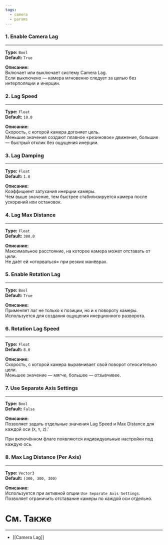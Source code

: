 ```yaml
---
tags:
  - camera
  - params
---
```

### 1. **Enable Camera Lag**
---

**Type:** `Bool`  
**Default:** `True`

**Описание:**  
Включает или выключает систему Camera Lag.  
Если выключено — камера мгновенно следует за целью без интерполяции и инерции.

### 2. **Lag Speed**
---

**Type:** `Float`  
**Default:** `10.0`

**Описание:**  
Скорость, с которой камера догоняет цель.  
Меньшие значения создают плавное «резиновое» движение, большие — быстрый отклик без ощущения инерции.

### 3. **Lag Damping**
---

**Type:** `Float`  
**Default:** `1.0`

**Описание:**  
Коэффициент затухания инерции камеры.  
Чем выше значение, тем быстрее стабилизируется камера после ускорений или остановок.

### 4. **Lag Max Distance**
---

**Type:** `Float`  
**Default:** `300.0`

**Описание:**  
Максимальное расстояние, на которое камера может отставать от цели.  
Не даёт ей «оторваться» при резких манёврах.

### 5. **Enable Rotation Lag**
---

**Type:** `Bool`  
**Default:** `True`

**Описание:**  
Применяет лаг не только к позиции, но и к повороту камеры.  
Используется для создания ощущения инерционного разворота.

### 6. **Rotation Lag Speed**
---

**Type:** `Float`  
**Default:** `8.0`

**Описание:**  
Скорость, с которой камера выравнивает свой поворот относительно цели.  
Меньшее значение — мягче, большее — отзывчивее.

### 7. **Use Separate Axis Settings**
---

**Type:** `Bool`  
**Default:** `False`

**Описание:**  
Позволяет задать отдельные значения Lag Speed и Max Distance для каждой оси (`X`, `Y`, `Z`).'

При включённом флаге появляются индивидуальные настройки под каждую ось.

### 8. **Max Lag Distance (Per Axis)**
---

**Type:** `Vector3`  
**Default:** `(300, 300, 300)`

**Описание:**  
Используется при активной опции `Use Separate Axis Settings`.  
Позволяет ограничить отставание камеры по каждой оси отдельно.

# См. Также
---
- [[Camera Lag]]
